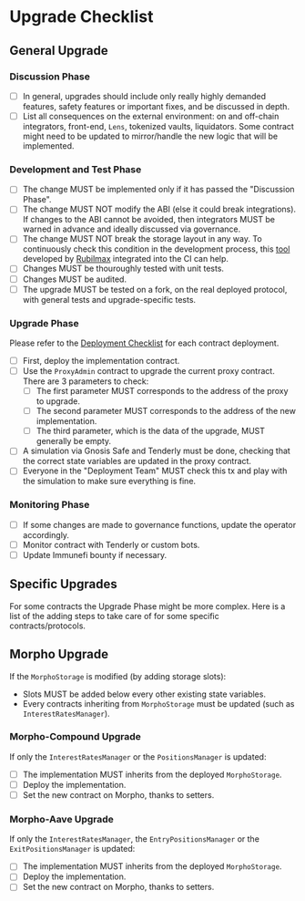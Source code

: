 # Upgrade Checklist

## General Upgrade

### Discussion Phase

- [ ] In general, upgrades should include only really highly demanded features, safety features or important fixes, and be discussed in depth.
- [ ] List all consequences on the external environment: on and off-chain integrators, front-end, `Lens`, tokenized vaults, liquidators. Some contract might need to be updated to mirror/handle the new logic that will be implemented.

### Development and Test Phase

- [ ] The change MUST be implemented only if it has passed the "Discussion Phase".
- [ ] The change MUST NOT modify the ABI (else it could break integrations). If changes to the ABI cannot be avoided, then integrators MUST be warned in advance and ideally discussed via governance.
- [ ] The change MUST NOT break the storage layout in any way. To continuously check this condition in the development process, this [tool](https://github.com/Rubilmax/foundry-storage-check) developed by [Rubilmax](https://github.com/Rubilmax) integrated into the CI can help.
- [ ] Changes MUST be thouroughly tested with unit tests.
- [ ] Changes MUST be audited.
- [ ] The upgrade MUST be tested on a fork, on the real deployed protocol, with general tests and upgrade-specific tests.

### Upgrade Phase

Please refer to the [Deployment Checklist](./deployment-checklist.md) for each contract deployment.

- [ ] First, deploy the implementation contract.
- [ ] Use the `ProxyAdmin` contract to upgrade the current proxy contract. There are 3 parameters to check:
    - [ ] The first parameter MUST corresponds to the address of the proxy to upgrade.
    - [ ] The second parameter MUST corresponds to the address of the new implementation.
    - [ ] The third parameter, which is the data of the upgrade, MUST generally be empty.
- [ ] A simulation via Gnosis Safe and Tenderly must be done, checking that the correct state variables are updated in the proxy contract.
- [ ] Everyone in the "Deployment Team" MUST check this tx and play with the simulation to make sure everything is fine.

### Monitoring Phase

- [ ] If some changes are made to governance functions, update the operator accordingly.
- [ ] Monitor contract with Tenderly or custom bots.
- [ ] Update Immunefi bounty if necessary.

## Specific Upgrades

For some contracts the Upgrade Phase might be more complex. Here is a list of the adding steps to take care of for some specific contracts/protocols.

## Morpho Upgrade

If the `MorphoStorage` is modified (by adding storage slots):
- Slots MUST be added below every other existing state variables.
- Every contracts inheriting from `MorphoStorage` must be updated (such as `InterestRatesManager`).

### Morpho-Compound Upgrade

If only the `InterestRatesManager` or the `PositionsManager` is updated:
- [ ] The implementation MUST inherits from the deployed `MorphoStorage`.
- [ ] Deploy the implementation.
- [ ] Set the new contract on Morpho, thanks to setters.

### Morpho-Aave Upgrade

If only the `InterestRatesManager`, the `EntryPositionsManager` or the `ExitPositionsManager` is updated:
- [ ] The implementation MUST inherits from the deployed `MorphoStorage`.
- [ ] Deploy the implementation.
- [ ] Set the new contract on Morpho, thanks to setters.